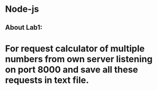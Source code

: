 # Node-js
## About Lab1: 
# For request calculator of multiple numbers from own server listening on port 8000 and save all these requests in text file. 
